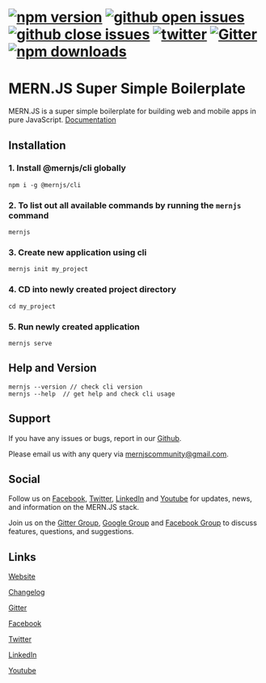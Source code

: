 # [![npm version](https://img.shields.io/npm/v/@mernjs/cli)](https://www.npmjs.com/package/@mernjs/cli) [![github open issues](https://img.shields.io/github/issues-raw/mernjs/cli)](https://github.com/mernjs/cli/issues) [![github close issues](https://img.shields.io/github/issues-closed-raw/mernjs/cli)](https://github.com/mernjs/cli/issues?q=is%3Aissue+is%3Aclosed) [![twitter](https://img.shields.io/twitter/follow/mernjs?style=social)](https://twitter.com/mernjs) [![Gitter](https://badges.gitter.im/mernjs/mernjs.svg)](https://gitter.im/mernjs/mernjs?utm_source=badge&utm_medium=badge&utm_campaign=pr-badge) [![npm downloads](https://img.shields.io/npm/dy/@mernjs/cli)](https://www.npmjs.com/package/@mernjs/cli)

# MERN.JS Super Simple Boilerplate
MERN.JS is a super simple boilerplate for building web and mobile apps in pure JavaScript. [Documentation](http://mernjs.org)


## Installation

### 1. Install @mernjs/cli globally   
```
npm i -g @mernjs/cli
```

### 2. To list out all available commands by running the `mernjs` command   
```
mernjs
```

### 3. Create new application using cli   
```
mernjs init my_project
```

### 4. CD into newly created project directory   
```
cd my_project
```

### 5. Run newly created application   
```
mernjs serve
```

## Help and Version   
```
mernjs --version // check cli version
mernjs --help  // get help and check cli usage 
```

## Support

If you have any issues or bugs, report in our [Github](https://github.com/mernjs/cli/issues).

Please email us with any query via mernjscommunity@gmail.com.

## Social

Follow us on [Facebook](https://www.facebook.com/), [Twitter](https://twitter.com/mernjs), [LinkedIn](https://www.linkedin.com/in/mernjs-community-269551191/) and [Youtube](https://www.youtube.com/channel/UCAcmuHoa3sEN_KuwFYk6xMw) for updates, news, and information on the MERN.JS stack.

Join us on the [Gitter Group](https://gitter.im/mernjs/mernjs), [Google Group](https://groups.google.com/g/mernjs) and [Facebook Group](https://www.facebook.com/) to discuss features, questions, and suggestions.

## Links
[Website](http://mernjs.org)

[Changelog](https://github.com/mernjs/cli/releases)

[Gitter](https://gitter.im/mernjs/mernjs)

[Facebook](https://www.facebook.com/)

[Twitter](https://twitter.com/mernjs)

[LinkedIn](https://www.linkedin.com/in/mernjs-community-269551191/)

[Youtube](https://www.youtube.com/channel/UCAcmuHoa3sEN_KuwFYk6xMw)
